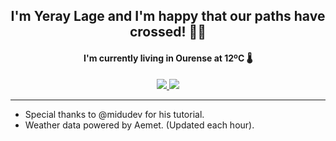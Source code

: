 <h2 align="center">I'm Yeray Lage and I'm happy that our paths have crossed! 🤘🏻</h2>

<h4 align="center">I'm currently living in Ourense at 12ºC 🌡️</h4>

<p align="center">
  <a href="https://www.linkedin.com/in/yeraylage/">
    <img src="https://img.shields.io/badge/-Yeray_Lage-blue?style=flat-square&logo=Linkedin&logoColor=white&link=https://www.linkedin.com/in/yeraylage/">
  </a>
  <a href="mailto:ylagef@gmail.com">
    <img src="https://img.shields.io/badge/-ylagef@gmail.com-d14836?style=flat-square&logo=Gmail&logoColor=white&link=mailto:ylagef@gmail.com">
  </a>
</p>

---

- Special thanks to @midudev for his tutorial.
- Weather data powered by Aemet. (Updated each hour).

